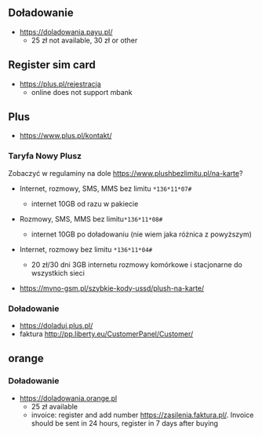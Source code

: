 ## Doładowanie

- https://doladowania.payu.pl/
  - 25 zł not available, 30 zł or other

## Register sim card

- https://plus.pl/rejestracja
  - online does not support mbank

## Plus

- https://www.plus.pl/kontakt/

### Taryfa Nowy Plusz

Zobaczyć w regulaminy na dole https://www.plushbezlimitu.pl/na-karte?

- Internet, rozmowy, SMS, MMS bez limitu `*136*11*07#`
  - internet 10GB od razu w pakiecie
- Rozmowy, SMS, MMS bez limitu`*136*11*08#`
  - internet 10GB po doładowaniu (nie wiem jaka różnica z powyższym)
- Internet, rozmowy bez limitu `*136*11*04#`
  - 20 zł/30 dni 3GB internetu rozmowy komórkowe i stacjonarne do wszystkich sieci

- https://mvno-gsm.pl/szybkie-kody-ussd/plush-na-karte/

### Doładowanie

- https://doladuj.plus.pl/
- faktura http://pp.liberty.eu/CustomerPanel/Customer/

## orange

### Doładowanie

- https://doladowania.orange.pl
  - 25 zł available
  - invoice: register and add number https://zasilenia.faktura.pl/. Invoice should be sent in 24 hours, register in 7 days after buying
